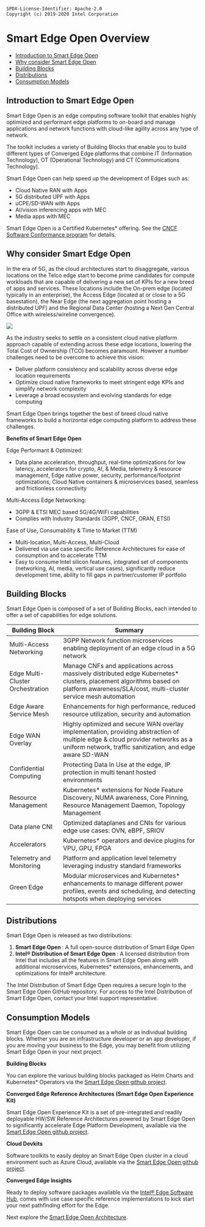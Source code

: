 ```text
SPDX-License-Identifier: Apache-2.0
Copyright (c) 2019-2020 Intel Corporation
```

<!-- omit in toc -->
# Smart Edge Open Overview

- [Introduction to Smart Edge Open](#introduction-to-smart-edge-open)
- [Why consider Smart Edge Open](#why-consider-smart-edge-open)
- [Building Blocks](#building-blocks)
- [Distributions](#distributions)
- [Consumption Models](#consumption-models)

## Introduction to Smart Edge Open 

Smart Edge Open is an edge computing software toolkit that enables highly optimized and performant edge platforms to on-board and manage applications and network functions with cloud-like agility across any type of network.

The toolkit includes a variety of Building Blocks that enable you to build different types of Converged Edge platforms that combine IT (Information Technology), OT (Operational Technology) and CT (Communications Technology).

Smart Edge Open can help speed up the development of Edges such as:

- Cloud Native RAN with Apps
- 5G distributed UPF with Apps
- uCPE/SD-WAN with Apps
- AI/vision inferencing apps with MEC 
- Media apps with MEC

Smart Edge Open is a Certified Kubernetes* offering. See the [CNCF Software Conformance program](https://www.cncf.io/certification/software-conformance/) for details.

## Why consider Smart Edge Open

In the era of 5G, as the cloud architectures start to disaggregate, various locations on the Telco edge start to become prime candidates for compute workloads that are capable of delivering a new set of KPIs for a new breed of apps and services. These locations include the On-prem edge (located typically in an enterprise), the Access Edge (located at or close to a 5G basestation), the Near Edge (the next aggregation point hosting a distributed UPF) and the Regional Data Center (hosting a Next Gen Central Office with wireless/wireline convergence).

![](arch-images/multi-location-edge.png)

As the industry seeks to settle on a consistent cloud native platform approach capable of extending across these edge locations, lowering the Total Cost of Ownership (TCO) becomes paramount.  However a number challenges need to be overcome to achieve this vision:

- Deliver platform consistency and scalability across diverse edge location requirements
- Optimize cloud native frameworks to meet stringent edge KPIs and simplify network complexity
- Leverage a broad ecosystem and evolving standards for edge computing

Smart Edge Open brings together the best of breed cloud native frameworks to build a horizontal edge computing platform to address these challenges.

**Benefits of Smart Edge Open**

Edge Performant & Optimized: 

- Data plane acceleration, throughput, real-time optimizations for low latency, accelerators for crypto, AI, & Media, telemetry & resource management, Edge native power, security, performance/footprint optimizations, Cloud Native containers & microservices based, seamless and frictionless connectivity

Multi-Access Edge Networking:

- 3GPP & ETSI MEC based 5G/4G/WiFi capabilities
- Complies with Industry Standards (3GPP, CNCF, ORAN, ETSI)

Ease of Use, Consumability & Time to Market (TTM)

- Multi-location, Multi-Access, Multi-Cloud
- Delivered via use case specific Reference Architectures for ease of consumption and to accelerate TTM
- Easy to consume Intel silicon features, integrated set of components (networking, AI, media, vertical use cases), significantly reduce development time, ability to fill gaps in partner/customer IP portfolio

## Building Blocks

Smart Edge Open is composed of a set of Building Blocks, each intended to offer a set of capabilities for edge solutions.

| Building Block                   | Summary                                                      |
| -------------------------------- | ------------------------------------------------------------ |
| Multi-Access Networking          | 3GPP Network function microservices enabling deployment of an edge cloud in a 5G network |
| Edge Multi-Cluster Orchestration | Manage CNFs and applications across massively distributed edge Kubernetes* clusters, placement algorithms based on platform awareness/SLA/cost, multi-cluster service mesh automation |
| Edge Aware Service Mesh          | Enhancements for high performance, reduced resource utilization, security and automation |
| Edge WAN Overlay                 | Highly optimized and secure WAN overlay implementation, providing abstraction of multiple edge & cloud provider networks as a uniform network, traffic sanitization, and edge aware SD-WAN |
| Confidential Computing           | Protecting Data In Use at the edge, IP protection in multi tenant hosted environments |
| Resource Management              | Kubernetes* extensions for Node Feature Discovery, NUMA awareness, Core Pinning, Resource Management Daemon, Topology Management |
| Data plane CNI                   | Optimized dataplanes and CNIs for various edge use cases: OVN, eBPF, SRIOV |
| Accelerators                     | Kubernetes* operators and device plugins for VPU, GPU, FPGA  |
| Telemetry and Monitoring         | Platform and application level telemetry leveraging industry standard frameworks |
| Green Edge                       | Modular microservices and Kubernetes* enhancements to manage different power profiles, events and scheduling, and detecting hotspots when deploying services |


## Distributions
Smart Edge Open is released as two distributions:
1. <b>Smart Edge Open </b>: A full open-source distribution of Smart Edge Open
2. <b>Intel® Distribution of Smart Edge Open </b>: A licensed distribution from Intel that includes all the features in Smart Edge Open along with additional microservices, Kubernetes\* extensions, enhancements, and optimizations for Intel® architecture. 

The Intel Distribution of Smart Edge Open requires a secure login to the Smart Edge Open GitHub repository. For access to the Intel Distribution of Smart Edge Open, contact your Intel support representative. 

## Consumption Models

Smart Edge Open can be consumed as a whole or as individual building blocks. Whether you are an infrastructure developer or an app developer, if you are moving your business to the Edge, you may benefit from utilizing Smart Edge Open in your next project. 

**Building Blocks**

You can explore the various building blocks packaged as Helm Charts and Kubernetes* Operators via the [Smart Edge Open github project](https://github.com/smart-edge-open).

**Converged Edge Reference Architectures (Smart Edge Open Experience Kit)**

Smart Edge Open Experience Kit is a set of pre-integrated and readily deployable HW/SW Reference Architectures powered by Smart Edge Open to significantly accelerate Edge Platform Development, available via the [Smart Edge Open github project](https://github.com/smart-edge-open).

**Cloud Devkits**

Software toolkits to easily deploy an Smart Edge Open cluster in a cloud environment such as Azure Cloud, available via the [Smart Edge Open github project](https://github.com/smart-edge-open). 

**Converged Edge Insights**

Ready to deploy software packages available via the [Intel® Edge Software Hub](https://www.intel.com/content/www/us/en/edge-computing/edge-software-hub.html), comes with use case specific reference implementations to kick start your next pathfinding effort for the Edge.

Next explore the [Smart Edge Open Architecture](architecture.md). 
